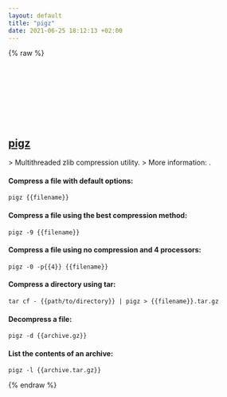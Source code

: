 ```yaml
---
layout: default
title: "pigz"
date: 2021-06-25 18:12:13 +02:00
---
```

{% raw %}
<h2 id="pigz">
  <a href="/en/common/pigz.html">pigz</a> <a href="#pigz"><svg class="icon">
    <use href="/assets/images/unicode_sprite.svg#link" />
  </svg></a>
</h2>
> Multithreaded zlib compression utility.
> More information: <https://github.com/madler/pigz>.

#### Compress a file with default options:
```shell
pigz {{filename}}
```
#### Compress a file using the best compression method:
```shell
pigz -9 {{filename}}
```
#### Compress a file using no compression and 4 processors:
```shell
pigz -0 -p{{4}} {{filename}}
```
#### Compress a directory using tar:
```shell
tar cf - {{path/to/directory}} | pigz > {{filename}}.tar.gz
```
#### Decompress a file:
```shell
pigz -d {{archive.gz}}
```
#### List the contents of an archive:
```shell
pigz -l {{archive.tar.gz}}
```
{% endraw %}